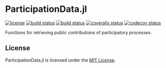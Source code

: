 # ParticipationData.jl

[![license](https://img.shields.io/badge/license-MIT-blue.svg)](https://github.com/laschuet/ParticipationData.jl/blob/master/LICENSE.txt)
[![build status](https://travis-ci.org/laschuet/ParticipationData.jl.svg?branch=master)](https://travis-ci.org/laschuet/ParticipationData.jl)
[![build status](https://ci.appveyor.com/api/projects/status/y0sdfhjuxg3y8jc1/branch/master?svg=true)](https://ci.appveyor.com/project/laschuet/participationdata-jl/branch/master)
[![coveralls status](https://coveralls.io/repos/github/laschuet/ParticipationData.jl/badge.svg?branch=master)](https://coveralls.io/github/laschuet/ParticipationData.jl?branch=master)
[![codecov status](https://codecov.io/gh/laschuet/ParticipationData.jl/branch/master/graph/badge.svg)](https://codecov.io/gh/laschuet/ParticipationData.jl)

Functions for retrieving public contributions of participatory processes.

## License

ParticipationData.jl is licensed under the [MIT License](./LICENSE.txt).
